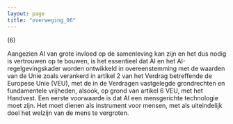 ```yaml
---
layout: page
title: "overweging_06"
---
```


(6) 

Aangezien AI van grote invloed op de samenleving kan zijn en het dus nodig is vertrouwen op te bouwen, is het essentieel dat AI en het AI-regelgevingskader worden ontwikkeld in overeenstemming met de waarden van de Unie zoals verankerd in artikel 2 van het Verdrag betreffende de Europese Unie (VEU), met de in de Verdragen vastgelegde grondrechten en fundamentele vrijheden, alsook, op grond van artikel 6 VEU, met het Handvest. Een eerste voorwaarde is dat AI een mensgerichte technologie moet zijn. Het moet dienen als instrument voor mensen, met als uiteindelijk doel het welzijn van de mens te vergroten.